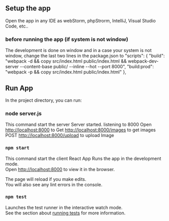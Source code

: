 ## Setup the app
Open the app in any IDE as webStorm, phpStrorm, IntelliJ, Visual Studio Code, etc..

### before running the app (if system is not window)
The development is done on window and in a case your system is not window, 
change the last two lines in the package.json to
 "scripts": {
    "build": "webpack -d && copy src/index.html public/index.html && webpack-dev-server --content-base public/ --inline --hot --port 8000",
    "build:prod": "webpack -p && copy src/index.html public/index.html"
  },

## Run App

In the project directory, you can run:

### node server.js
This command start the server
Server started. listening to 8000
Open [http://localhost:8000](http://localhost:8000) to 
Get  [http://localhost:8000/images](http://localhost:8000/images) to get images
POST  [http://localhost:8000/upload](http://localhost:8000/ipload) to upload Image 

### `npm start`
This command start the client React App
Runs the app in the development mode.<br>
Open [http://localhost:8000](http://localhost:8000) to view it in the browser.

The page will reload if you make edits.<br>
You will also see any lint errors in the console.

### `npm test`

Launches the test runner in the interactive watch mode.<br>
See the section about [running tests](#running-tests) for more information.

